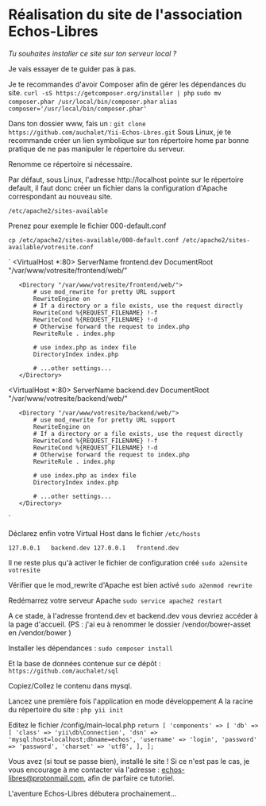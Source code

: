 # Réalisation du site de l'association **Echos-Libres**





*Tu souhaites installer ce site sur ton serveur local ?*

Je vais essayer de te guider pas à pas.


Je te recommandes d'avoir Composer afin de gérer les dépendances du site.
 `curl -sS https://getcomposer.org/installer | php`
 `sudo mv composer.phar /usr/local/bin/composer.phar`
 `alias composer='/usr/local/bin/composer.phar'`


Dans ton dossier www, fais un : `git clone https://github.com/auchalet/Yii-Echos-Lbres.git`
Sous Linux, je te recommande créer un lien symbolique sur ton répertoire home par bonne pratique de ne pas
manipuler le répertoire du serveur.


Renomme ce répertoire si nécessaire.

Par défaut, sous Linux, l'adresse http://localhost pointe sur le répertoire default, il faut donc créer
un fichier dans la configuration d'Apache correspondant au nouveau site.

 `/etc/apache2/sites-available`

Prenez pour exemple le fichier 000-default.conf

 `cp /etc/apache2/sites-available/000-default.conf /etc/apache2/sites-available/votresite.conf`



`
   <VirtualHost *:80>
       ServerName frontend.dev
       DocumentRoot "/var/www/votresite/frontend/web/"

       <Directory "/var/www/votresite/frontend/web/">
           # use mod_rewrite for pretty URL support
           RewriteEngine on
           # If a directory or a file exists, use the request directly
           RewriteCond %{REQUEST_FILENAME} !-f
           RewriteCond %{REQUEST_FILENAME} !-d
           # Otherwise forward the request to index.php
           RewriteRule . index.php

           # use index.php as index file
           DirectoryIndex index.php

           # ...other settings...
       </Directory>
   </VirtualHost>

   <VirtualHost *:80>
       ServerName backend.dev
       DocumentRoot "/var/www/votresite/backend/web/"

       <Directory "/var/www/votresite/backend/web/">
           # use mod_rewrite for pretty URL support
           RewriteEngine on
           # If a directory or a file exists, use the request directly
           RewriteCond %{REQUEST_FILENAME} !-f
           RewriteCond %{REQUEST_FILENAME} !-d
           # Otherwise forward the request to index.php
           RewriteRule . index.php

           # use index.php as index file
           DirectoryIndex index.php

           # ...other settings...
       </Directory>
   </VirtualHost>
`


Déclarez enfin votre Virtual Host dans le fichier `/etc/hosts`

`
    127.0.0.1   backend.dev
    127.0.0.1   frontend.dev
`

Il ne reste plus qu'à activer le fichier de configuration créé
 `sudo a2ensite votresite`

Vérifier que le mod_rewrite d'Apache est bien activé
 `sudo a2enmod rewrite`

Redémarrez votre serveur Apache 
 `sudo service apache2 restart`


A ce stade, à l'adresse frontend.dev et backend.dev vous devriez accéder à la page d'accueil.
(PS : j'ai eu à renommer le dossier /vendor/bower-asset en /vendor/bower )


Installer les dépendances :
`sudo composer install`

Et la base de données contenue sur ce dépôt : `https://github.com/auchalet/sql`

Copiez/Collez le contenu dans mysql.

Lancez une première fois l'application en mode développement
A la racine du répertoire du site : 
`php yii init`

Editez le fichier /config/main-local.php 
`
return [
    'components' => [
        'db' => [
            'class' => 'yii\db\Connection',
            'dsn' => 'mysql:host=localhost;dbname=echos',
            'username' => 'login',
            'password' => 'password',
            'charset' => 'utf8',
        ],
    ];
`


Vous avez (si tout se passe bien), installé le site !
Si ce n'est pas le cas, je vous encourage à me contacter via l'adresse : echos-libres@protonmail.com, afin de
parfaire ce tutoriel.


L'aventure Echos-Libres débutera prochainement...




